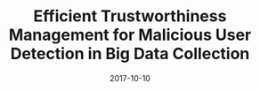 ---
title: "Efficient Trustworthiness Management for Malicious User Detection in Big Data Collection"
authors:
- Jiahui Yu
- Kun Wang
- Peng Li
- Song Guo

date: "2017-10-10"
doi: ""

# Publication type.
# 1 = Conference paper; 2 = Journal article;
# 3 = Preprint Paper; 4 = Report; 5 = Book; 6 = Book section;
# 7 = Thesis; 8 = Patent
publication_types: ["2"]

# Publication name and optional abbreviated publication name.
publication: "*IEEE Transactions on Big Data*"
publication_short: "TBD"

url_pdf: https://ieeexplore.ieee.org/abstract/document/8063921?casa_token=nRwA4Sl5B2MAAAAA:-VU5QZH19_R4sNAGE_BtwZ3u8v9hFnCAeMHdgPzuhEjO-kd8Tsfu_Jq8jYcfZ49gBEy1fFERLR4
# url_code: ''
# url_dataset: ''
# url_poster: ''
# url_project: ''
# url_slides: ''
# url_video: ''

---